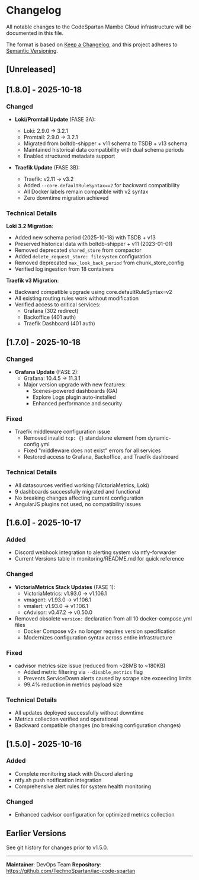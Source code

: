 # Changelog

All notable changes to the CodeSpartan Mambo Cloud infrastructure will be documented in this file.

The format is based on [Keep a Changelog](https://keepachangelog.com/en/1.0.0/),
and this project adheres to [Semantic Versioning](https://semver.org/spec/v2.0.0.html).

## [Unreleased]

## [1.8.0] - 2025-10-18

### Changed
- **Loki/Promtail Update** (FASE 3A):
  - Loki: 2.9.0 → 3.2.1
  - Promtail: 2.9.0 → 3.2.1
  - Migrated from boltdb-shipper + v11 schema to TSDB + v13 schema
  - Maintained historical data compatibility with dual schema periods
  - Enabled structured metadata support

- **Traefik Update** (FASE 3B):
  - Traefik: v2.11 → v3.2
  - Added `--core.defaultRuleSyntax=v2` for backward compatibility
  - All Docker labels remain compatible with v2 syntax
  - Zero downtime migration achieved

### Technical Details

**Loki 3.2 Migration**:
- Added new schema period (2025-10-18) with TSDB + v13
- Preserved historical data with boltdb-shipper + v11 (2023-01-01)
- Removed deprecated `shared_store` from compactor
- Added `delete_request_store: filesystem` configuration
- Removed deprecated `max_look_back_period` from chunk_store_config
- Verified log ingestion from 18 containers

**Traefik v3 Migration**:
- Backward compatible upgrade using core.defaultRuleSyntax=v2
- All existing routing rules work without modification
- Verified access to critical services:
  - Grafana (302 redirect)
  - Backoffice (401 auth)
  - Traefik Dashboard (401 auth)

## [1.7.0] - 2025-10-18

### Changed
- **Grafana Update** (FASE 2):
  - Grafana: 10.4.5 → 11.3.1
  - Major version upgrade with new features:
    - Scenes-powered dashboards (GA)
    - Explore Logs plugin auto-installed
    - Enhanced performance and security

### Fixed
- Traefik middleware configuration issue
  - Removed invalid `tcp: {}` standalone element from dynamic-config.yml
  - Fixed "middleware does not exist" errors for all services
  - Restored access to Grafana, Backoffice, and Traefik dashboard

### Technical Details
- All datasources verified working (VictoriaMetrics, Loki)
- 9 dashboards successfully migrated and functional
- No breaking changes affecting current configuration
- AngularJS plugins not used, no compatibility issues

## [1.6.0] - 2025-10-17

### Added
- Discord webhook integration to alerting system via ntfy-forwarder
- Current Versions table in monitoring/README.md for quick reference

### Changed
- **VictoriaMetrics Stack Updates** (FASE 1):
  - VictoriaMetrics: v1.93.0 → v1.106.1
  - vmagent: v1.93.0 → v1.106.1
  - vmalert: v1.93.0 → v1.106.1
  - cAdvisor: v0.47.2 → v0.50.0
- Removed obsolete `version:` declaration from all 10 docker-compose.yml files
  - Docker Compose v2+ no longer requires version specification
  - Modernizes configuration syntax across entire infrastructure

### Fixed
- cadvisor metrics size issue (reduced from ~28MB to ~180KB)
  - Added metric filtering via `--disable_metrics` flag
  - Prevents ServiceDown alerts caused by scrape size exceeding limits
  - 99.4% reduction in metrics payload size

### Technical Details
- All updates deployed successfully without downtime
- Metrics collection verified and operational
- Backward compatible changes (no breaking configuration changes)

## [1.5.0] - 2025-10-16

### Added
- Complete monitoring stack with Discord alerting
- ntfy.sh push notification integration
- Comprehensive alert rules for system health monitoring

### Changed
- Enhanced cadvisor configuration for optimized metrics collection

## Earlier Versions

See git history for changes prior to v1.5.0.

---

**Maintainer**: DevOps Team
**Repository**: https://github.com/TechnoSpartan/iac-code-spartan
